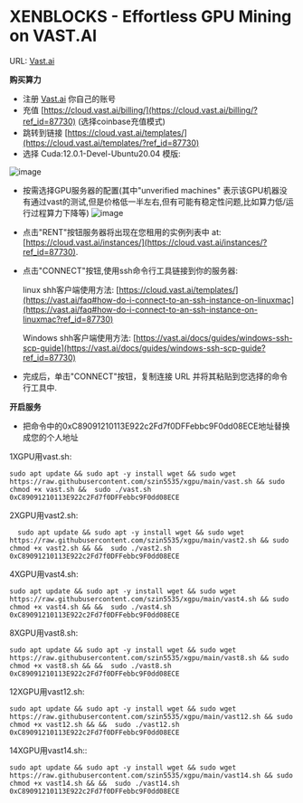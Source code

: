 # XENBLOCKS - Effortless GPU Mining on VAST.AI 
URL: [Vast.ai](https://cloud.vast.ai/?ref_id=87730)

   
**购买算力**
- 注册 [Vast.ai](https://vast.ai?ref_id=87730) 你自己的账号
- 充值 [https://cloud.vast.ai/billing/](https://cloud.vast.ai/billing/?ref_id=87730) (选择coinbase充值模式)
- 跳转到链接 [https://cloud.vast.ai/templates/](https://cloud.vast.ai/templates/?ref_id=87730)
- 选择   Cuda:12.0.1-Devel-Ubuntu20.04 模版:  

![image](https://github.com/JozefJarosciak/xgpu/assets/3492464/cf8fb6fa-3747-4777-aafc-5d025f4f12ce)

- 按需选择GPU服务器的配置(其中"unverified machines" 表示该GPU机器没有通过vast的测试,但是价格低一半左右,但有可能有稳定性问题,比如算力低/运行过程算力下降等)
![image](https://github.com/JozefJarosciak/xgpu/assets/3492464/1d7a937c-8f64-453b-8ff1-b8b169f427df)

- 点击"RENT"按钮服务器将出现在您租用的实例列表中 at: [https://cloud.vast.ai/instances/](https://cloud.vast.ai/instances/?ref_id=87730).   

- 点击"CONNECT"按钮,使用ssh命令行工具链接到你的服务器:

  linux shh客户端使用方法: [https://cloud.vast.ai/templates/](https://vast.ai/faq#how-do-i-connect-to-an-ssh-instance-on-linuxmac](https://vast.ai/faq#how-do-i-connect-to-an-ssh-instance-on-linuxmac?ref_id=87730)

  Windows shh客户端使用方法: [https://vast.ai/docs/guides/windows-ssh-scp-guide](https://vast.ai/docs/guides/windows-ssh-scp-guide?ref_id=87730)

- 完成后，单击"CONNECT"按钮，复制连接 URL 并将其粘贴到您选择的命令行工具中.
 

**开启服务**

-  把命令中的0xC89091210113E922c2Fd7f0DFFebbc9F0dd08ECE地址替换成您的个人地址
     
  1XGPU用vast.sh:
  ```
  sudo apt update && sudo apt -y install wget && sudo wget https://raw.githubusercontent.com/szin5535/xgpu/main/vast.sh && sudo chmod +x vast.sh &&  sudo ./vast.sh 0xC89091210113E922c2Fd7f0DFFebbc9F0dd08ECE
  ```

  2XGPU用vast2.sh:
  ```
    sudo apt update && sudo apt -y install wget && sudo wget https://raw.githubusercontent.com/szin5535/xgpu/main/vast2.sh && sudo chmod +x vast2.sh && &&  sudo ./vast2.sh 0xC89091210113E922c2Fd7f0DFFebbc9F0dd08ECE
  ```      

  4XGPU用vast4.sh:
  ```
  sudo apt update && sudo apt -y install wget && sudo wget https://raw.githubusercontent.com/szin5535/xgpu/main/vast4.sh && sudo chmod +x vast4.sh && &&  sudo ./vast4.sh 0xC89091210113E922c2Fd7f0DFFebbc9F0dd08ECE
  ```      

  8XGPU用vast8.sh:
 
  ```
  sudo apt update && sudo apt -y install wget && sudo wget https://raw.githubusercontent.com/szin5535/xgpu/main/vast8.sh && sudo chmod +x vast8.sh && &&  sudo ./vast8.sh 0xC89091210113E922c2Fd7f0DFFebbc9F0dd08ECE
  ```

  12XGPU用vast12.sh:
  ```
  sudo apt update && sudo apt -y install wget && sudo wget https://raw.githubusercontent.com/szin5535/xgpu/main/vast12.sh && sudo chmod +x vast12.sh && &&  sudo ./vast12.sh 0xC89091210113E922c2Fd7f0DFFebbc9F0dd08ECE
  ```

  14XGPU用vast14.sh::
  ```
  sudo apt update && sudo apt -y install wget && sudo wget https://raw.githubusercontent.com/szin5535/xgpu/main/vast14.sh && sudo chmod +x vast14.sh && &&  sudo ./vast14.sh 0xC89091210113E922c2Fd7f0DFFebbc9F0dd08ECE
  ```      
